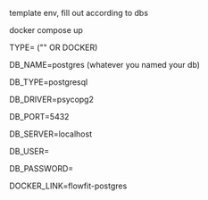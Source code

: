template env, fill out according to dbs

docker compose up

TYPE= ("" OR DOCKER)

DB_NAME=postgres (whatever you named your db)

DB_TYPE=postgresql

DB_DRIVER=psycopg2

DB_PORT=5432

DB_SERVER=localhost

DB_USER=

DB_PASSWORD=

DOCKER_LINK=flowfit-postgres
